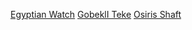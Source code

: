 [Egyptian Watch](https://youtube.com/shorts/VSvhVNLUzJ0?feature=share)
[GobeklI Teke](https://youtube.com/shorts/JjRPGaKnMiQ?feature=share)
[Osiris Shaft](https://youtube.com/shorts/P3_8ix97x-8?feature=share)
